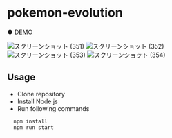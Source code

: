 # pokemon-evolution

● <a href="https://hisamikurita.github.io/pokemon-evolution/dist/">DEMO</a>

![スクリーンショット (351)](https://user-images.githubusercontent.com/47776346/97080261-018c9400-1635-11eb-9067-be30f821b590.png)
![スクリーンショット (352)](https://user-images.githubusercontent.com/47776346/97080263-02bdc100-1635-11eb-8693-ed7043a5433c.png)
![スクリーンショット (353)](https://user-images.githubusercontent.com/47776346/97080265-04878480-1635-11eb-83f3-877357ff442c.png)
![スクリーンショット (354)](https://user-images.githubusercontent.com/47776346/97080266-06e9de80-1635-11eb-8447-a358d24ec15b.png)

## Usage
* Clone repository<br>
* Install Node.js<br>
* Run following commands<br>
```
  npm install  
  npm run start  
```
